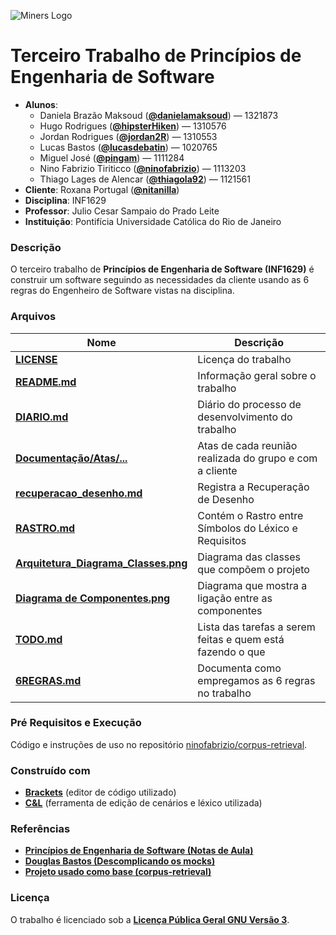 ![Miners Logo](https://github.com/danielamaksoud/INF1629TerceiroTrabalho/blob/master/Logo/miners.png?raw=true)

# Terceiro Trabalho de Princípios de Engenharia de Software #
- **Alunos**: 
  * Daniela Brazão Maksoud (**[@danielamaksoud](https://github.com/danielamaksoud)**) — 1321873
  * Hugo Rodrigues (**[@hipsterHiken](https://github.com/hipsterHiken)**) — 1310576
  * Jordan Rodrigues (**[@jordan2R](https://github.com/jordan2R)**) — 1310553
  * Lucas Bastos (**[@lucasdebatin](https://github.com/lucasdebatin)**) — 1020765
  * Miguel José (**[@pingam](https://github.com/pingam)**) — 1111284
  * Nino Fabrizio Tiriticco (**[@ninofabrizio](https://github.com/ninofabrizio)**) — 1113203
  * Thiago Lages de Alencar (**[@thiagola92](https://github.com/thiagola92)**) — 1121561
- **Cliente**: Roxana Portugal (**[@nitanilla](https://github.com/nitanilla)**)
- **Disciplina**: INF1629
- **Professor**: Julio Cesar Sampaio do Prado Leite
- **Instituição**: Pontifícia Universidade Católica do Rio de Janeiro

### Descrição ###
O terceiro trabalho de **Princípios de Engenharia de Software (INF1629)** é construir um software seguindo as necessidades da cliente usando as 6 regras do Engenheiro de Software vistas na disciplina.

### Arquivos ###

Nome | Descrição
------------ | -------------
**[LICENSE](https://github.com/danielamaksoud/INF1629TerceiroTrabalho/blob/master/Documenta%C3%A7%C3%A3o/LICENSE)** | Licença do trabalho
**[README.md](https://github.com/danielamaksoud/INF1629TerceiroTrabalho/blob/master/README.md)** | Informação geral sobre o trabalho
**[DIARIO.md](https://github.com/danielamaksoud/INF1629TerceiroTrabalho/blob/master/Documenta%C3%A7%C3%A3o/DIARIO.md)** | Diário do processo de desenvolvimento do trabalho
**[Documentação/Atas/...](https://github.com/danielamaksoud/INF1629TerceiroTrabalho/tree/master/Documenta%C3%A7%C3%A3o/Atas)** | Atas de cada reunião realizada do grupo e com a cliente
**[recuperacao_desenho.md](https://github.com/danielamaksoud/INF1629TerceiroTrabalho/blob/master/Documenta%C3%A7%C3%A3o/recuperacao_desenho.md)** | Registra a Recuperação de Desenho
**[RASTRO.md](https://github.com/danielamaksoud/INF1629TerceiroTrabalho/blob/master/Documenta%C3%A7%C3%A3o/RASTRO.md)** | Contém o Rastro entre Símbolos do Léxico e Requisitos
**[Arquitetura_Diagrama_Classes.png](https://github.com/danielamaksoud/INF1629TerceiroTrabalho/blob/master/Documenta%C3%A7%C3%A3o/Arquitetura_Diagrama_Classes.png)** | Diagrama das classes que compõem o projeto
**[Diagrama de Componentes.png](https://github.com/danielamaksoud/INF1629TerceiroTrabalho/blob/master/Documenta%C3%A7%C3%A3o/Diagrama%20de%20Componentes.png)** | Diagrama que mostra a ligação entre as componentes
**[TODO.md](https://github.com/danielamaksoud/INF1629TerceiroTrabalho/blob/master/Documenta%C3%A7%C3%A3o/TODO.md)** | Lista das tarefas a serem feitas e quem está fazendo o que
**[6REGRAS.md](https://github.com/danielamaksoud/INF1629TerceiroTrabalho/blob/master/Documenta%C3%A7%C3%A3o/6REGRAS.md)** | Documenta como empregamos as 6 regras no trabalho


### Pré Requisitos e Execução ###
Código e instruções de uso no repositório [ninofabrizio/corpus-retrieval](https://github.com/ninofabrizio/corpus-retrieval).

### Construído com ###
- **[Brackets](http://brackets.io/)** (editor de código utilizado)
- **[C&L](http://pes.inf.puc-rio.br/cel/index_old.htm)** (ferramenta de edição de cenários e léxico utilizada)

### Referências ###
- **[Princípios de Engenharia de Software (Notas de Aula)](https://pes2006.wordpress.com/)**
- **[Douglas Bastos (Descomplicando os mocks)](https://www.slideshare.net/douglashenry7/descomplicando-os-mocks/)**
- **[Projeto usado como base (corpus-retrieval)](https://github.com/nitanilla/corpus-retrieval)**

### Licença ###
O trabalho é licenciado sob a **[Licença Pública Geral GNU Versão 3](http://www.gnu.org/licenses/gpl-3.0.html)**.

